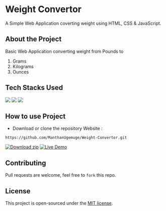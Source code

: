 # Weight Convertor
A Simple Web Application coverting weight using HTML, CSS & JavaScript.

## About the Project

Basic Web Application converting weight from Pounds to
1. Grams
2. Kilograms
3. Ounces


## Tech Stacks Used

<a target="_blank" href="https://www.w3schools.com/html/default.asp"><img src="https://img.shields.io/badge/html5%20-%23E34F26.svg?&style=for-the-badge&logo=html5&logoColor=white"></img></a>
<a target="_blank" href="https://www.w3schools.com/css/default.asp"><img src="https://img.shields.io/badge/css3%20-%231572B6.svg?&style=for-the-badge&logo=css3&logoColor=white"></img></a>
<a target="_blank" href="https://www.w3schools.com/js/default.asp"><img src="https://img.shields.io/badge/javascript%20-%23323330.svg?&style=for-the-badge&logo=javascript&logoColor=%23F7DF1E"></img></a>

## How to use Project

- Download or clone the repository Website : 

```
https://github.com/ManthanUgemuge/Weight-Convertor.git

```
[![Download zip](https://custom-icon-badges.herokuapp.com/badge/-Download-navy?style=for-the-badge&logo=download&logoColor=white "Download zip")](https://manthanugemuge.github.io/Weight-Convertor/) 
[![Live Demo](https://custom-icon-badges.herokuapp.com/badge/-Live-brightgreen?style=for-the-badge&logo=eye&logoColor=white "Live Demo")](https://github.com/ManthanUgemuge/Weight-Convertor/archive/refs/heads/main.zip)

## Contributing
Pull requests are welcome, feel free to ```fork``` this repo.

## License
This project is open-sourced under the [MIT license](https://github.com/ManthanUgemuge/Weight-Convertor/blob/main/LICENSE).
